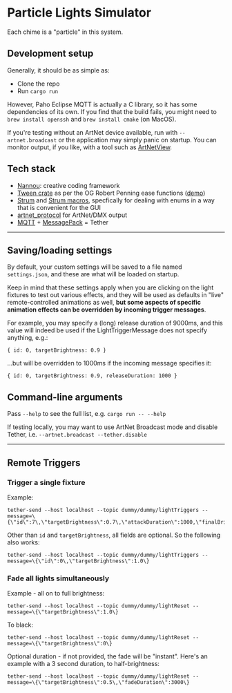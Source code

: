 # Particle Lights Simulator

Each chime is a "particle" in this system.

## Development setup
Generally, it should be as simple as:
- Clone the repo
- Run `cargo run`

However, Paho Eclipse MQTT is actually a C library, so it has some dependencies of its own. If you find that the build fails, you might need to `brew install openssh` and `brew install cmake` (on MacOS).

If you're testing without an ArtNet device available, run with `--artnet.broadcast` or the application may simply panic on startup. You can monitor output, if you like, with a tool such as [ArtNetView](https://artnetview.com/).

## Tech stack
- [Nannou](https://nannou.cc/): creative coding framework
- [Tween crate](https://docs.rs/tween/2.0.0/tween/index.html) as per the OG Robert Penning ease functions ([demo](https://easings.net/#))
- [Strum](https://crates.io/crates/strum) and [Strum macros](https://crates.io/crates/strum_macros), specfically for dealing with enums in a way that is convenient for the GUI
- [artnet_protocol](https://docs.rs/artnet_protocol/0.4.1/artnet_protocol/index.html) for ArtNet/DMX output
- [MQTT](https://crates.io/crates/paho-mqtt) + [MessagePack](https://crates.io/crates/rmp-serde) = Tether

___
## Saving/loading settings
By default, your custom settings will be saved to a file named `settings.json`, and these are what will be loaded on startup.

Keep in mind that these settings apply when you are clicking on the light fixtures to test out various effects, and they will be used as defaults in "live" remote-controlled animations as well, **but some aspects of specific animation effects can be overridden by incoming trigger messages**. 

For example, you may specify a (long) release duration of 9000ms, and this value will indeed be used if the LightTriggerMessage does not specify anything, e.g.:
```
{ id: 0, targetBrightness: 0.9 }
```
...but will be overridden to 1000ms if the incoming message specifies it:
```
{ id: 0, targetBrightness: 0.9, releaseDuration: 1000 }
```


## Command-line arguments
Pass `--help` to see the full list, e.g. `cargo run -- --help`

If testing locally, you may want to use ArtNet Broadcast mode and disable Tether, i.e.
`--artnet.broadcast --tether.disable`

___ 
## Remote Triggers
### Trigger a single fixture

Example:
```
tether-send --host localhost --topic dummy/dummy/lightTriggers --message=\{\"id\":7\,\"targetBrightness\":0.7\,\"attackDuration\":1000,\"finalBrightness\":0.2,\"transmissionRange\":0\}
```
Other than `id` and `targetBrightness`, all fields are optional. So the following also works:
```
tether-send --host localhost --topic dummy/dummy/lightTriggers --message=\{\"id\":0\,\"targetBrightness\":1.0\}
```

### Fade all lights simultaneously
Example - all on to full brightness:
```
tether-send --host localhost --topic dummy/dummy/lightReset --message=\{\"targetBrightness\":1.0\}
```

To black:
```
tether-send --host localhost --topic dummy/dummy/lightReset --message=\{\"targetBrightness\":0\}
```

Optional duration - if not provided, the fade will be "instant". Here's an example with a 3 second duration, to half-brightness:
```
tether-send --host localhost --topic dummy/dummy/lightReset --message=\{\"targetBrightness\":0.5\,\"fadeDuration\":3000\}
```
